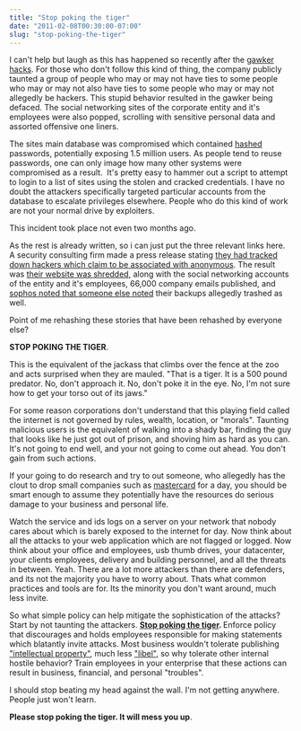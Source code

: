```yaml
---
title: "Stop poking the tiger"
date: "2011-02-08T00:30:00-07:00"
slug: "stop-poking-the-tiger"
---
```


I can't help but laugh as this has happened so recently after the <a href="http://www.guardian.co.uk/technology/2010/dec/29/gawker-hacking-gnosis-six-months" target="_blank">gawker hacks</a>. For those who don't follow this kind of thing, the company publicly taunted a group of people who may or may not have ties to some people who may or may not also have ties to some people who may or may not allegedly be hackers. This stupid behavior resulted in the gawker being defaced. The social networking sites of the corporate entity and it's employees were also popped, scrolling with sensitive personal data and assorted offensive one liners.

The sites main database was compromised which contained <a href="http://en.wikipedia.org/wiki/Hash_function" target="_blank">hashed</a> passwords, potentially exposing 1.5 million users. As people tend to reuse passwords, one can only image how many other systems were compromised as a result.  It's pretty easy to hammer out a script to attempt to login to a list of sites using the stolen and cracked credentials. I have no doubt the attackers specifically targeted particular accounts from the database to escalate privileges elsewhere. People who do this kind of work are not your normal drive by exploiters.

This incident took place not even two months ago.

As the rest is already written, so i can just put the three relevant links here. A security consulting firm made a press release stating <a href="http://uk.finance.yahoo.com/news/Cyberactivists-warned-arrest-ftimes-3487898538.html?x=0" target="_blank">they had tracked down hackers which claim to be associated with anonymous</a>. The result was <a href="http://krebsonsecurity.com/2011/02/hbgary-federal-hacked-by-anonymous/" target="_self">their website was shredded</a>, along with the social networking accounts of the entity and it's employees, 66,000 company emails published, and <a href="http://nakedsecurity.sophos.com/2011/02/07/hbgary-federal-hacked-and-exposed-by-anonymous/" target="_self">sophos noted that someone else noted</a> their backups allegedly trashed as well.

Point of me rehashing these stories that have been rehashed by everyone else?

<strong>STOP POKING THE TIGER</strong>.

This is the equivalent of the jackass that climbs over the fence at the zoo and acts surprised when they are mauled. "That is a tiger. It is a 500 pound predator. No, don't approach it. No, don't poke it in the eye. No, I'm not sure how to get your torso out of its jaws."

For some reason corporations don't understand that this playing field called the internet is not governed by rules, wealth, location, or "morals". Taunting malicious users is the equivalent of walking into a shady bar, finding the guy that looks like he just got out of prison, and shoving him as hard as you can. It's not going to end well, and your not going to come out ahead. You don't gain from such actions.

If your going to do research and try to out someone, who allegedly has the clout to drop small companies such as <a href="http://news.cnet.com/8301-13578_3-20024966-38.html" target="_blank">mastercard</a> for a day, you should be smart enough to assume they potentially have the resources do serious damage to your business and personal life.

Watch the service and ids logs on a server on your network that nobody cares about which is barely exposed to the internet for day. Now think about all the attacks to your web application which are not flagged or logged. Now think about your office and employees, usb thumb drives, your datacenter, your clients employees, delivery and building personnel, and all the threats in between. Yeah. There are a lot more attackers than there are defenders, and its not the majority you have to worry about. Thats what common practices and tools are for. Its the minority you don't want around, much less invite.

So what simple policy can help mitigate the sophistication of the attacks? Start by not taunting the attackers. <strong><a href="http://www.exploit-db.com/search/?action=search&amp;filter_page=1&amp;filter_description=zfO&amp;filter_exploit_text=&amp;filter_author=&amp;filter_platform=0&amp;filter_type=5&amp;filter_lang_id=0&amp;filter_port=&amp;filter_osvdb=&amp;filter_cve=" target="_blank">Stop poking the tiger</a>. </strong>Enforce policy that discourages and holds employees responsible for making statements which blatantly invite attacks. Most business wouldn't tolerate publishing <a href="http://en.wikipedia.org/wiki/Intellectual_property" target="_blank">"intellectual property"</a>, much less <a href="http://en.wikipedia.org/wiki/Defamation" target="_blank">"libel"</a>, so why tolerate other internal hostile behavior? Train employees in your enterprise that these actions can result in business, financial, and personal "troubles".

I should stop beating my head against the wall. I'm not getting anywhere. People just won't learn.

<strong>Please stop poking the tiger. It will mess you up</strong>.
